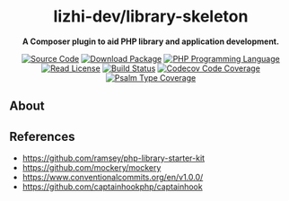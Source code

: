 <h1 align="center">lizhi-dev/library-skeleton</h1>

<p align="center">
    <strong>A Composer plugin to aid PHP library and application development.</strong>
</p>

<p align="center">
    <a href="https://github.com/imzyf/php-library-skeleton"><img src="https://img.shields.io/badge/source-imzyf/php-library-skeleton.svg?style=flat-square" alt="Source Code"></a>
    <a href="https://packagist.org/packages/imzyf/php-library-skeleton"><img src="https://img.shields.io/packagist/v/imzyf/php-library-skeleton.svg?style=flat-square&label=release" alt="Download Package"></a>
    <a href="https://php.net"><img src="https://img.shields.io/packagist/php-v/imzyf/php-library-skeleton.svg?style=flat-square&colorB=%238892BF" alt="PHP Programming Language"></a>
    <a href="https://github.com/imzyf/php-library-skeleton/blob/main/LICENSE"><img src="https://img.shields.io/packagist/l/imzyf/php-library-skeleton.svg?style=flat-square&colorB=darkcyan" alt="Read License"></a>
    <a href="https://github.com/imzyf/php-library-skeleton-lib/actions/workflows/continuous-integration.yml"><img src="https://img.shields.io/github/workflow/status/imzyf/php-library-skeleton-lib/build/main?style=flat-square&logo=github" alt="Build Status"></a>
    <a href="https://codecov.io/gh/imzyf/php-library-skeleton-lib"><img src="https://img.shields.io/codecov/c/gh/imzyf/php-library-skeleton-lib?label=codecov&logo=codecov&style=flat-square" alt="Codecov Code Coverage"></a>
    <a href="https://shepherd.dev/github/imzyf/php-library-skeleton-lib"><img src="https://img.shields.io/endpoint?style=flat-square&url=https%3A%2F%2Fshepherd.dev%2Fgithub%2Framsey%2Fdevtools-lib%2Fcoverage" alt="Psalm Type Coverage"></a>
</p>

## About


## References

- https://github.com/ramsey/php-library-starter-kit
- https://github.com/mockery/mockery
- https://www.conventionalcommits.org/en/v1.0.0/
- https://github.com/captainhookphp/captainhook
